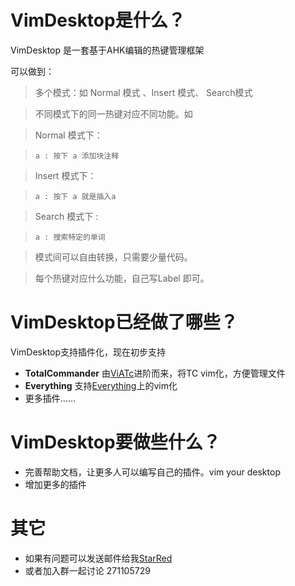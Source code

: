 # VimDesktop是什么？

VimDesktop 是一套基于AHK编辑的热键管理框架

可以做到：

> 多个模式：如 Normal 模式 、Insert 模式、 Search模式

> 不同模式下的同一热键对应不同功能。如

> Normal 模式下：

>     a : 按下 a 添加块注释

> Insert 模式下：

>     a : 按下 a 就是插入a

> Search 模式下 :

>     a : 搜索特定的单词

> 模式间可以自由转换，只需要少量代码。

> 每个热键对应什么功能，自己写Label 即可。


# VimDesktop已经做了哪些？

VimDesktop支持插件化，现在初步支持
+ __TotalCommander__ 由[ViATc](http://xbeta.info/viatc.htm)进阶而来，将TC vim化，方便管理文件
+ __Everything__ 支持[Everything](http://xbeta.info/everything-search-tool.htm)上的vim化
+ 更多插件……

# VimDesktop要做些什么？
+ 完善帮助文档，让更多人可以编写自己的插件。vim your desktop
+ 增加更多的插件

# 其它
+ 如果有问题可以发送邮件给我[StarRed](mailto:234653915@qq.com)
+ 或者加入群一起讨论 271105729
